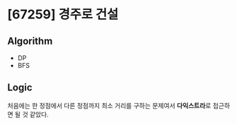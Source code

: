 # [67259] 경주로 건설
## Algorithm
- DP
- BFS
## Logic
처음에는 한 정점에서 다른 정점까지 최소 거리를 구하는 문제여서 **다익스트라**로 접근하면 될 것 같았다.

